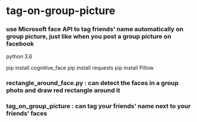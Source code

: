 # tag-on-group-picture
### use Microsoft face API to tag friends' name automatically on group picture, just like when you post a group picture on facebook

python 3.6

pip install cognitive_face
pip install requests
pip install Pillow

### rectangle_around_face.py : can detect the faces in a group photo and draw red rectangle around it

### tag_on_group_picture : can tag your friends' name next to your friends' faces

